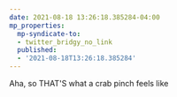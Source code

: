 ```yaml
---
date: 2021-08-18 13:26:18.385284-04:00
mp_properties:
  mp-syndicate-to:
  - twitter_bridgy_no_link
  published:
  - '2021-08-18T13:26:18.385284'
---
```


Aha, so THAT'S what a crab pinch feels like